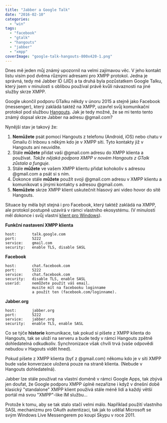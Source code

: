 ```yaml
---
title: "Jabber a Google Talk"
date: "2016-02-10"
categories: 
  - "win"
tags: 
  - "facebook"
  - "gtalk"
  - "hangouts"
  - "jabber"
  - "xmpp"
coverImage: "google-talk-hangouts-800x420-1.png"
---
```


Dnes mě jeden můj známý upozornil na velmi zajímavou věc. V jeho kontakt listu visím pod dvěma různými adresami pro XMPP protokol. Jedna je správná, tedy mé Jabber ID (JID) a ta druhá byla pozůstatkem Google Talku, který jsem v minulosti s oblibou používal právě kvůli návaznosti na jiné služby skrze XMPP.

Google ukončil podporu GTalku někdy v únoru 2015 a stejně jako Facebook (messenger), který zakládá taktéž na XMPP, uzavřel svůj komunikační protokol pod službou [Hangouts](https://hangouts.google.com/). Jak je tedy možné, že se mi tento tento známý dopsal skrze Jabber na adresu @gmail.com?

Nynější stav je takový že:

1. **Nemůžete** psát pomocí Hangouts z telefonu (Android, iOS) nebo chatu v Gmailu či Inboxu s někým kdo je v XMPP síti. Tyto kontakty již v Hangouts ani neuvidíte.
2. Stále **můžete** přidat vaši @gmail.com adresu do XMPP klienta a používat. _Takže nějaká podpora XMPP v novém Hangouts z GTalk zůstala a funguje._
3. Stále **můžete** ve vašem XMPP klientu přidat kohokoliv s adresou @gmail.com a psát si s ním.
4. Dokonce stále **můžete** použít svoji @gmail.com adresu v XMPP klientu a komunikovat s jinými kontakty s adresou @gmail.com.
5. **Nemůžete** skrze XMPP klient uskutečnit hlasový ani video hovor do sítě Hangouts.

Situace by měla být stejná i pro Facebook, který taktéž zakládá na XMPP, ale protokol postupně uzavírá v rámci vlastního ekosystému. (V minulosti měl dokonce i svůj vlastní [klient pro Windows](http://old.maxxx.cz/2013/07/20/facebook-massenger-nefunguje-na-windows-xp/)).

**Funkční nastavení XMPP klienta**

```
host:       talk.google.com
port:       5222
service:    gmail.com
security:   enable TLS, disable SASL
```

**Facebook**

```
host:       chat.facebook.com
port:       5222
service:    chat.facebook.com
security:   disable TLS, enable SASL
userid:     nemůžete použít váš email.
            musíte mít na facebooku loginname
            a použít ten (facebook.com/loginname).
```

**Jabber.org**

```
host:       jabber.org
port:       5222
service:    jabber.org
security:   enable TLS, enable SASL
```

Co se týče **historie** komunikace, tak pokud si píšete z XMPP kilenta do Hangouts, tak se uloží na serveru a bude tedy v rámci Hangouts zpětně dohledatelná odkudkoliv. Synchronizace však chvíli trvá (vaše odpovědi nebudou v Hagouts vidět hned).

Pokud píšete z XMPP klienta (byť z @gmail.com) někomu kdo je v síti XMPP bude vaše konverzace uložená pouze na straně klienta. (Nebude v Hangouts dohledatelná).

Jabber lze stále používat na vlastní doméně v rámci Google Apps, tak zbývá jen doufat, že Google podporu XMPP úplně nezařízne i když v dnešní době klasický "standalone" XMPP klient používá stále méně lidí a každý větší portál má svou "XMPP"-like IM službu...

Protože k tomu, aby se tak stalo stačí velmi málo. Například použití vlastního SASL mechanizmu pro OAuth autentizaci, tak jak to udělal Microsoft se svým Windows Live Messengerem po koupi Skypu v roce 2011.
